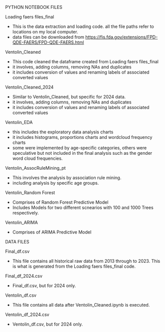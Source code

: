 PYTHON NOTEBOOK FILES

Loading faers files_final
- This is the data extraction and loading code. all the file paths refer to locations on my local computer.
- data files can be downloaded from https://fis.fda.gov/extensions/FPD-QDE-FAERS/FPD-QDE-FAERS.html

Ventolin_Cleaned
- This code cleaned the dataframe created from Loading faers files_final
- it involves, adding columns, removing NAs and duplicates
- it includes conversion of values and renaming labels of associated converted values

Ventolin_Cleaned_2024
- Similar to Ventolin_Cleaned, but specific for 2024 data.
- it involves, adding columns, removing NAs and duplicates
- it includes conversion of values and renaming labels of associated converted values

Ventolin_EDA
- this includes the exploratory data analysis charts
- it includes histograms, proportions charts and wordcloud frequency charts
- some were implemented by age-specific categories, others were speculative but not included in the final analysis such as the gender word cloud frequencies.

Ventolin_AssocRuleMining_pt
- This involves the analysis by association rule mining.
- including analysis by specific age groups.

Ventolin_Random Forest
- Comprises of Random Forest Predictive Model
- Includes Models for two different scnearios with 100 and 1000 Trees respectively.

Ventolin_ARIMA
- Comprises of ARIMA Predictive Model


DATA FILES

Final_df.csv
- This file contains all historical raw data from 2013 through to 2023. This is what is generated from the Loading faers files_final code.

Final_df_2024.csv
- Final_df.csv, but for 2024 only.

Ventolin_df.csv
- This file contains all data after Ventolin_Cleaned.ipynb is executed.

Ventolin_df_2024.csv
- Ventolin_df.csv, but for 2024 only.
